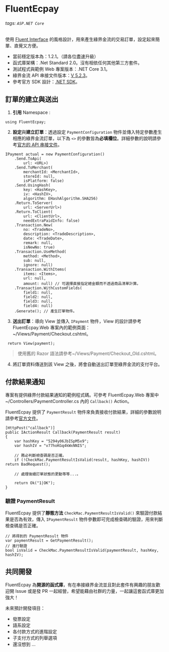# FluentEcpay

###### tags: `ASP.NET Core`

使用 [Fluent Interface](https://zh.wikipedia.org/wiki/%E6%B5%81%E5%BC%8F%E6%8E%A5%E5%8F%A3) 的風格設計，用來產生綠界金流的交易訂單，設定起來簡單、直覺又方便。

* 當前穩定版本為：1.2.1。（請各位盡速升級）
* 函式庫架構：.Net Standard 2.0。沒有相依任何其他第三方套件。
* 測試程式與範例 Web 專案版本：.NET Core 3.1。
* 綠界金流 API 串接文件版本：[V 5.2.3][doc]。
* 參考官方 SDK 設計：[.NET SDK](https://github.com/ECPay/ECpayAIO_Net)。

## 訂單的建立與送出

1. **引用** Namespace : 
```csharp=
using FluentEcpay;
```
2. **設定**與**建立訂單**：透過設定 `PaymentConfiguration` 物件並傳入特定參數產生相應的綠界金流訂單，以下為 `<>` 的參數皆為**必填欄位**。詳細參數的說明請參考[官方的 API 串接文件][doc]。
```csharp=
IPayment actual = new PaymentConfiguration()
    .Send.ToApi(
        url: <URL>)
    .Send.ToMerchant(
        merchantId: <MerchantId>,
        storeId: null,
        isPlatform: false)
    .Send.UsingHash(
        key: <HashKey>,
        iv: <HashIV>,
        algorithm: EHashAlgorithm.SHA256)
    .Return.ToServer(
        url: <ServerUrl>)
    .Return.ToClient(
        url: <ClientUrl>,
        needExtraPaidInfo: false)
    .Transaction.New(
        no: <TradeNo>,
        description: <TradeDescription>,
        date: <TradeDate>,
        remark: null,
        isNewNo: true)
    .Transaction.UseMethod(
        method: <Method>,
        sub: null,
        ignore: null)
    .Transaction.WithItems(
        items: <Items>,
        url: null,
        amount: null) // 可選擇直接指定總金額而不透過商品清單計算。
    .Transaction.WithCustomFields(
        field1: null,
        field2: null,
        field3: null,
        field4: null)
    .Generate(); // 產生訂單物件。
```
3. **送出訂單**：導向 View 並傳入 `IPayment` 物件，View 的設計請參考 FluentEcpay.Web 專案內的範例頁面：~/Views/Payment/Checkout.cshtml。
```csharp=
 return View(payment);
```
> 使用舊的 Razor 語法請參考~/Views/Payment/Checkout_Old.cshtml。
4. 將訂單資料傳送到該 View 之後，將會自動送出訂單至綠界金流的支付平台。

## 付款結果通知

專案有提供綠界付款結果通知的範例程式碼。可參考 FluentEcpay.Web 專案中 ~/Controllers/PaymentController.cs 內的 `Callback()` Action。

FluentEcpay 提供了 `PaymentResult` 物件來負責接收付款結果，詳細的參數說明請參考[官方文件][doc]。
```csharp=
[HttpPost("callback")]
public IActionResult Callback(PaymentResult result)
{
    var hashKey = "5294y06JbISpM5x9";
    var hashIV = "v77hoKGq4kWxNNIS";
    
    // 務必判斷檢查碼是否正確。
    if (!CheckMac.PaymentResultIsValid(result, hashKey, hashIV)) return BadRequest();

    // 處理後續訂單狀態的更動等等...。

    return Ok("1|OK");
}
```

### 驗證 PaymentResult

FluentEcpay 提供了**靜態方法** `CheckMac.PaymentResultIsValid()` 來驗證付款結果是否為有效，傳入 `IPaymentResult` 物件參數即可完成檢查碼的驗證，用來判斷檢查碼是否正確。

```csharp=
// 將得到的 PaymentResult 物件
var paymentResult = GetPaymentResult(); 
// 進行驗證
bool isValid = CheckMac.PaymentResultIsValid(paymentResult, hashKey, hashIV);
```

## 共同開發

FluentEcpay 為**開源的函式庫**，有在串接綠界金流並且對此套件有興趣的朋友歡迎開 Issue 或是發 PR 一起經營，希望能藉由社群的力量，一起讓這套函式庫更加強大！

未來預計開發項目：
* 發票設定
* 語系設定
* 各付款方式的進階設定
* 子支付方式的列舉選項
* 還沒想到 ...

[doc]:https://www.ecpay.com.tw/Content/files/ecpay_011.pdf

